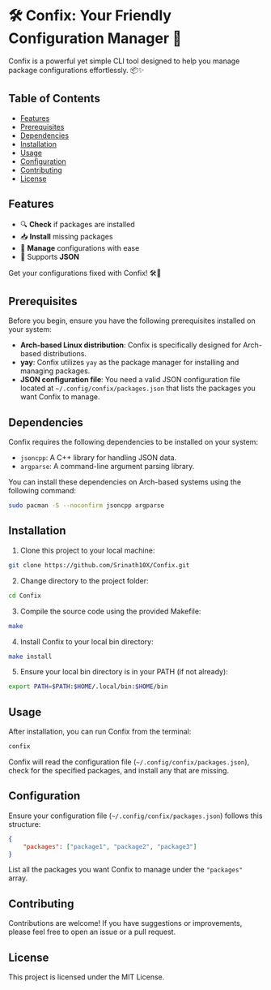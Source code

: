 # 🛠️ Confix: Your Friendly Configuration Manager 🚀

Confix is a powerful yet simple CLI tool designed to help you manage package configurations effortlessly. 📦✨

## Table of Contents

- [Features](#features)
- [Prerequisites](#prerequisites)
- [Dependencies](#dependencies)
- [Installation](#installation)
- [Usage](#usage)
- [Configuration](#configuration)
- [Contributing](#contributing)
- [License](#license)

## Features

- 🔍 **Check** if packages are installed
- 📥 **Install** missing packages
- 📝 **Manage** configurations with ease
- 🌟 Supports **JSON**

Get your configurations fixed with Confix! 🛠️🔧

## Prerequisites

Before you begin, ensure you have the following prerequisites installed on your system:

- **Arch-based Linux distribution**: Confix is specifically designed for Arch-based distributions.
- **yay**: Confix utilizes `yay` as the package manager for installing and managing packages.
- **JSON configuration file**: You need a valid JSON configuration file located at `~/.config/confix/packages.json` that lists the packages you want Confix to manage.

## Dependencies

Confix requires the following dependencies to be installed on your system:

- `jsoncpp`: A C++ library for handling JSON data.
- `argparse`: A command-line argument parsing library.

You can install these dependencies on Arch-based systems using the following command:

```bash
sudo pacman -S --noconfirm jsoncpp argparse
```

## Installation

1. Clone this project to your local machine:

```bash
git clone https://github.com/Srinath10X/Confix.git
```

2. Change directory to the project folder:

```bash
cd Confix
```

3. Compile the source code using the provided Makefile:

```bash
make
```

4. Install Confix to your local bin directory:

```bash
make install
```

5. Ensure your local bin directory is in your PATH (if not already):

```bash
export PATH=$PATH:$HOME/.local/bin:$HOME/bin
```

## Usage

After installation, you can run Confix from the terminal:

```bash
confix
```

Confix will read the configuration file (`~/.config/confix/packages.json`), check for the specified packages, and install any that are missing.

## Configuration

Ensure your configuration file (`~/.config/confix/packages.json`) follows this structure:

```json
{
	"packages": ["package1", "package2", "package3"]
}
```

List all the packages you want Confix to manage under the `"packages"` array.

## Contributing

Contributions are welcome! If you have suggestions or improvements, please feel free to open an issue or a pull request.

## License

This project is licensed under the MIT License.

